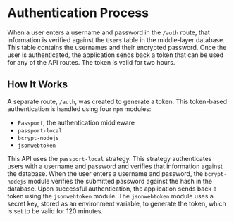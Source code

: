 # Authentication Process

When a user enters a username and password in the `/auth` route, that information is verified against the `Users` table in the middle-layer database. This table contains the usernames and their encrypted password. Once the user is authenticated, the application sends back a token that can be used for any of the API routes. The token is valid for two hours.

## How It Works

A separate route, `/auth`, was created to generate a token. This token-based authentication is handled using four `npm` modules: 

- `Passport`, the authentication middleware
- `passport-local`
- `bcrypt-nodejs`
- `jsonwebtoken`

This API uses the `passport-local` strategy. This strategy authenticates users with a username and password and verifies that information against the database. When the user enters a username and password, the `bcrypt-nodejs` module verifies the submitted password against the hash in the database. Upon successful authentication, the application sends back a token using the `jsonwebtoken` module. The `jsonwebtoken` module uses a secret key, stored as an environment variable, to generate the token, which is set to be valid for 120 minutes.
